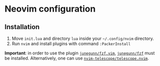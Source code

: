 # Neovim configuration

## Installation

1) Move `init.lua` and directory `lua` inside your `~/.config/nvim` directory.
2) Run `nvim` and install plugins with command `:PackerInstall`

**Important**: in order to use the plugin [`junegunn/fzf.vim`](https://github.com/junegunn/fzf.vim), [`junegunn/fzf`](https://github.com/junegunn/fzf) must be installed. Alternatively, one can use [`nvim-telescope/telescope.nvim`](https://github.com/nvim-telescope/telescope.nvim).
